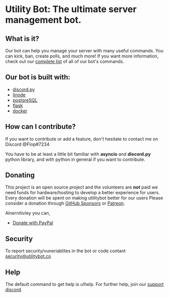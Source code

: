 # Utility Bot: The ultimate server management bot.


## What is it?
Our bot can help you manage your server with many useful commands. You can kick, ban, create polls, and much more! If you want more information, check out our [complete list](utilitybot.co/commands) of all of our bot's commands.

## Our bot is built with:

- [discord.py](https://github.com/Rapptz/discord.py)
- [linode](https://www.linode.com/) 
- [postgreSQL](https://www.postgresql.org/)
- [flask](https://github.com/pallets/flask)
- [docker](https://www.docker.com/)

## How can I contribute?

If you want to contribute or add a feature, don't hesitate to contact me on Discord @Flop#7234

You have to be at least a little bit familiar with **asyncio** and **discord.py** python library, 
and with python in general if you want to contribute.

## Donating
This project is an open source project and the volunteers are **not** paid we need funds for hardware/hosting 
to develop a better experience for users. Every donation will be spent on making utilitybot better for our users
Please consider a donation through [GitHub Sponsors](https://github.com/sponsors/discordutilitybot) or [Patreon](https://www.patreon.com).

Alnernitivley you can,

- [Donate with PayPal](https://www.paypal.com)

## Security 
To report security/vuneriablites in the bot or code contant security@utilitybot.co
## Help
The default command to get help is u!help. 
For further help, join our [support discord]().
